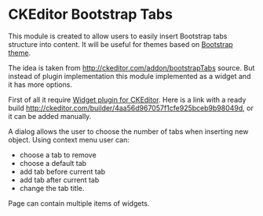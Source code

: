 # CKEditor Bootstrap Tabs
This module is created to allow users to easily insert Bootstrap tabs structure into content.
It will be useful for themes based on [Bootstrap theme](https://www.drupal.org/project/bootstrap).

The idea is taken from http://ckeditor.com/addon/bootstrapTabs source. But instead of plugin implementation this module implemented as a widget and it has more options.

First of all it require [Widget plugin for CKEditor](http://ckeditor.com/addon/widget).
Here is a link with a ready build http://ckeditor.com/builder/4aa56d967057f1cfe925bceb9b98049d, or it can be added manually.

A dialog allows the user to choose the number of tabs when inserting new object. 
Using context menu user can:
* choose a tab to remove
* choose a default tab
* add tab before current tab
* add tab after current tab 
* change the tab title. 

Page can contain multiple items of widgets.

